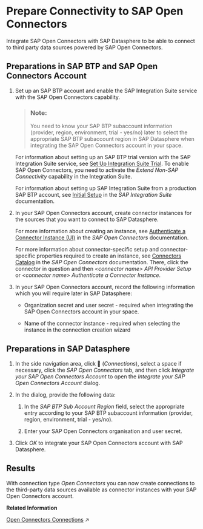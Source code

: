<!-- loiofb1aa1107f40429888a633bf940f4ad4 -->

<link rel="stylesheet" type="text/css" href="../css/sap-icons.css"/>

# Prepare Connectivity to SAP Open Connectors

Integrate SAP Open Connectors with SAP Datasphere to be able to connect to third party data sources powered by SAP Open Connectors. 



<a name="loiofb1aa1107f40429888a633bf940f4ad4__section_pqp_5gn_rpb"/>

## Preparations in SAP BTP and SAP Open Connectors Account

1.  Set up an SAP BTP account and enable the SAP Integration Suite service with the SAP Open Connectors capability.

    > ### Note:  
    > You need to know your SAP BTP subaccount information \(provider, region, environment, trial - yes/no\) later to select the appropriate SAP BTP subaccount region in SAP Datasphere when integrating the SAP Open Connectors account in your space.

    For information about setting up an SAP BTP trial version with the SAP Integration Suite service, see [Set Up Integration Suite Trial](https://developers.sap.com/tutorials/cp-starter-isuite-onboard-subscribe.html). To enable SAP Open Connectors, you need to activate the *Extend Non-SAP Connectivity* capability in the Integration Suite.

    For information about setting up SAP Integration Suite from a production SAP BTP account, see [Initial Setup](https://help.sap.com/viewer/51ab953548be4459bfe8539ecaeee98d/sap.cp.integration.suite/en-US/3dcf507f92f54597bc203600bf8f94c5.html) in the *SAP Integration Suite* documentation.

2.  In your SAP Open Connectors account, create connector instances for the sources that you want to connect to SAP Datasphere.

    For more information about creating an instance, see [Authenticate a Connector Instance \(UI\)](https://help.openconnectors.ext.hana.ondemand.com/home/authenticate-an-element-instance-ui) in the *SAP Open Connectors* documentation.

    For more information about connector-specific setup and connector-specific properties required to create an instance, see [Connectors Catalog](https://help.openconnectors.ext.hana.ondemand.com/home/catalog) in the *SAP Open Connectors* documentation. There, click the connector in question and then *<connector name\> API Provider Setup* or *<connector name\> Authenticate a Connector Instance*.

3.  In your SAP Open Connectors account, record the following information which you will require later in SAP Datasphere:

    -   Organization secret and user secret - required when integrating the SAP Open Connectors account in your space.

    -   Name of the connector instance - required when selecting the instance in the connection creation wizard





<a name="loiofb1aa1107f40429888a633bf940f4ad4__section_vgv_wyq_spb"/>

## Preparations in SAP Datasphere



1.  In the side navigation area, click <span class="FPA-icons-V3"></span> \(*Connections*\), select a space if necessary, click the *SAP Open Connectors* tab, and then click *Integrate your SAP Open Connectors Account* to open the *Integrate your SAP Open Connectors Account* dialog.

2.  In the dialog, provide the following data:

    1.  In the *SAP BTP Sub Account Region* field, select the appropriate entry according to your SAP BTP subaccount information \(provider, region, environment, trial - yes/no\).

    2.  Enter your SAP Open Connectors organisation and user secret.


3.  Click *OK* to integrate your SAP Open Connectors account with SAP Datasphere.




## Results

With connection type *Open Connectors* you can now create connections to the third-party data sources available as connector instances with your SAP Open Connectors account.

**Related Information**  


[Open Connectors Connections](https://help.sap.com/viewer/9f36ca35bc6145e4acdef6b4d852d560/DEV_CURRENT/en-US/9bfe7db51216449d985a0b59f5e181c4.html "Use an Open Connectors connection to access data from sources that are connected to the SAP Open Connectors account that is integrated with your space.") :arrow_upper_right:

